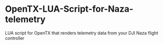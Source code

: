 # OpenTX-LUA-Script-for-Naza-telemetry
LUA script for OpenTX that renders telemetry data from your DJI Naza flight controller

